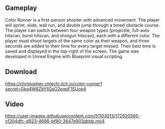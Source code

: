 ## Gameplay
Color Runner is a first-person shooter with advanced movement. The player will sprint, slide, wall run, and double jump through a timed obstacle course. The player can switch between four weapon types (projectile, full-auto hitscan, burst hitscan, and shotgun hitscan), each with a different color. The player must shoot targets of the same color as their weapon, and three seconds are added to their time for every target missed. Their best time is saved and displayed in the top-right of the screen. The game was developed in Unreal Engine with Blueprint visual scripting.  

## Download
https://christopher-chiechi.itch.io/color-runner?secret=Gkq4W6ZbYllQsO2eqpF1SUoe4

## Video
https://user-images.githubusercontent.com/51103013/172920595-cf204dfc-d923-4686-bf90-3647e903abbb.mp4
